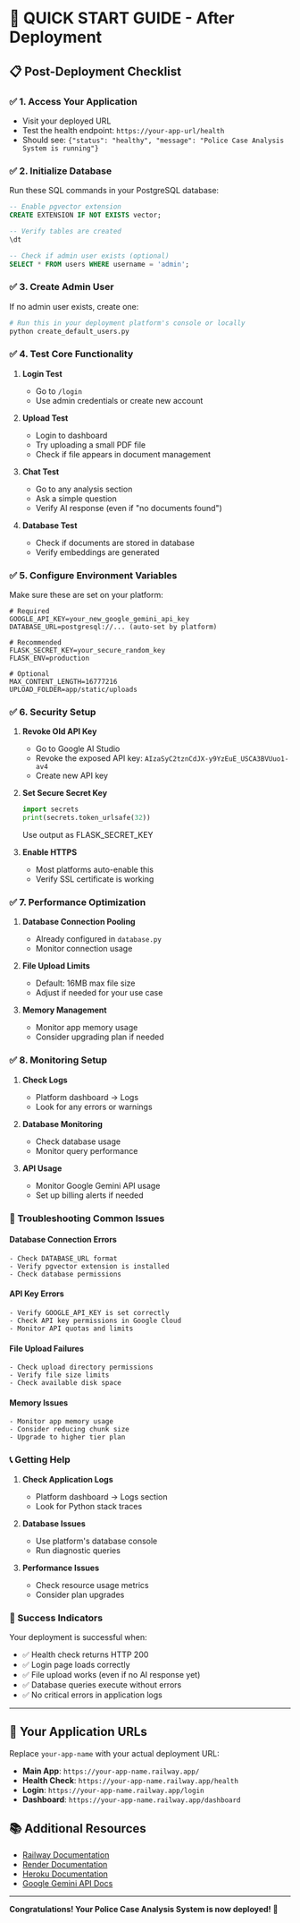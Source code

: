 # 🎯 QUICK START GUIDE - After Deployment

## 📋 Post-Deployment Checklist

### ✅ 1. Access Your Application
- Visit your deployed URL
- Test the health endpoint: `https://your-app-url/health`
- Should see: `{"status": "healthy", "message": "Police Case Analysis System is running"}`

### ✅ 2. Initialize Database
Run these SQL commands in your PostgreSQL database:

```sql
-- Enable pgvector extension
CREATE EXTENSION IF NOT EXISTS vector;

-- Verify tables are created
\dt

-- Check if admin user exists (optional)
SELECT * FROM users WHERE username = 'admin';
```

### ✅ 3. Create Admin User
If no admin user exists, create one:

```python
# Run this in your deployment platform's console or locally
python create_default_users.py
```

### ✅ 4. Test Core Functionality

1. **Login Test**
   - Go to `/login`
   - Use admin credentials or create new account

2. **Upload Test**
   - Login to dashboard
   - Try uploading a small PDF file
   - Check if file appears in document management

3. **Chat Test**
   - Go to any analysis section
   - Ask a simple question
   - Verify AI response (even if "no documents found")

4. **Database Test**
   - Check if documents are stored in database
   - Verify embeddings are generated

### ✅ 5. Configure Environment Variables

Make sure these are set on your platform:

```
# Required
GOOGLE_API_KEY=your_new_google_gemini_api_key
DATABASE_URL=postgresql://... (auto-set by platform)

# Recommended
FLASK_SECRET_KEY=your_secure_random_key
FLASK_ENV=production

# Optional
MAX_CONTENT_LENGTH=16777216
UPLOAD_FOLDER=app/static/uploads
```

### ✅ 6. Security Setup

1. **Revoke Old API Key**
   - Go to Google AI Studio
   - Revoke the exposed API key: `AIzaSyC2tznCdJX-y9YzEuE_USCA3BVUuo1-av4`
   - Create new API key

2. **Set Secure Secret Key**
   ```python
   import secrets
   print(secrets.token_urlsafe(32))
   ```
   Use output as FLASK_SECRET_KEY

3. **Enable HTTPS**
   - Most platforms auto-enable this
   - Verify SSL certificate is working

### ✅ 7. Performance Optimization

1. **Database Connection Pooling**
   - Already configured in `database.py`
   - Monitor connection usage

2. **File Upload Limits**
   - Default: 16MB max file size
   - Adjust if needed for your use case

3. **Memory Management**
   - Monitor app memory usage
   - Consider upgrading plan if needed

### ✅ 8. Monitoring Setup

1. **Check Logs**
   - Platform dashboard → Logs
   - Look for any errors or warnings

2. **Database Monitoring**
   - Check database usage
   - Monitor query performance

3. **API Usage**
   - Monitor Google Gemini API usage
   - Set up billing alerts if needed

### 🚨 Troubleshooting Common Issues

#### Database Connection Errors
```
- Check DATABASE_URL format
- Verify pgvector extension is installed
- Check database permissions
```

#### API Key Errors
```
- Verify GOOGLE_API_KEY is set correctly
- Check API key permissions in Google Cloud
- Monitor API quotas and limits
```

#### File Upload Failures
```
- Check upload directory permissions
- Verify file size limits
- Check available disk space
```

#### Memory Issues
```
- Monitor app memory usage
- Consider reducing chunk size
- Upgrade to higher tier plan
```

### 📞 Getting Help

1. **Check Application Logs**
   - Platform dashboard → Logs section
   - Look for Python stack traces

2. **Database Issues**
   - Use platform's database console
   - Run diagnostic queries

3. **Performance Issues**
   - Check resource usage metrics
   - Consider plan upgrades

### 🎉 Success Indicators

Your deployment is successful when:
- ✅ Health check returns HTTP 200
- ✅ Login page loads correctly
- ✅ File upload works (even if no AI response yet)
- ✅ Database queries execute without errors
- ✅ No critical errors in application logs

---

## 🚀 Your Application URLs

Replace `your-app-name` with your actual deployment URL:

- **Main App**: `https://your-app-name.railway.app/`
- **Health Check**: `https://your-app-name.railway.app/health`
- **Login**: `https://your-app-name.railway.app/login`
- **Dashboard**: `https://your-app-name.railway.app/dashboard`

## 📚 Additional Resources

- [Railway Documentation](https://docs.railway.app/)
- [Render Documentation](https://render.com/docs)
- [Heroku Documentation](https://devcenter.heroku.com/)
- [Google Gemini API Docs](https://ai.google.dev/)

---

**Congratulations! Your Police Case Analysis System is now deployed! 🎉**
